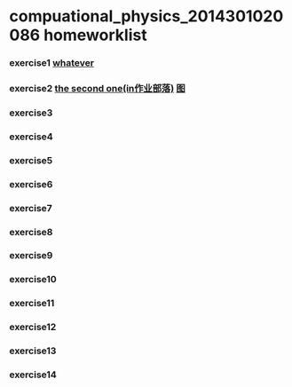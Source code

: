 # compuational_physics_2014301020086 homeworklist
### exercise1 [whatever](https://www.zybuluo.com/2014301020086/note/498577)
### exercise2 [the second one(in作业部落)](https://www.zybuluo.com/2014301020086/note/505254) [图](https://github.com/txd222/compuational_physics_2014301020086/blob/master/%E7%AC%AC%E4%BA%8C%E6%AC%A1%E4%BD%9C%E4%B8%9A)
### exercise3
### exercise4
### exercise5
### exercise6
### exercise7
### exercise8
### exercise9
### exercise10
### exercise11
### exercise12
### exercise13
### exercise14
